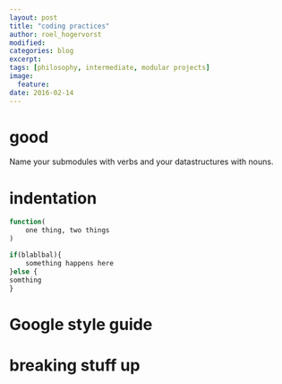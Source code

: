 ```yaml
---
layout: post
title: "coding practices"
author: roel_hogervorst
modified:
categories: blog
excerpt: 
tags: [philosophy, intermediate, modular projects]
image:
  feature:
date: 2016-02-14
---
```


# good 

Name your submodules with verbs and your datastructures with nouns.

# indentation

```r
function(
	one thing, two things
)

if(blablbal){
	something happens here
}else {
somthing
}
```

# Google style guide 



# breaking stuff up 
